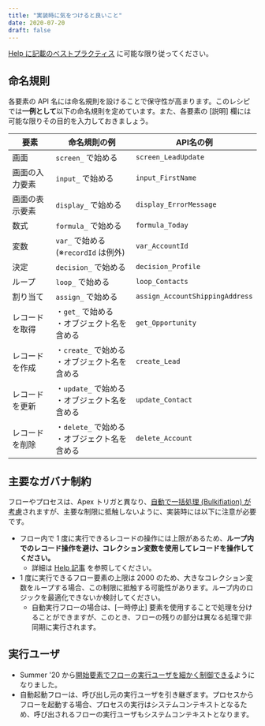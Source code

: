 ```yaml
---
title: "実装時に気をつけると良いこと"
date: 2020-07-20
draft: false
---
```

[Help に記載のベストプラクティス](https://help.salesforce.com/articleView?id=flow_prep_bestpractices.htm&type=5) に可能な限り従ってください。

## 命名規則
各要素の API 名には命名規則を設けることで保守性が高まります。このレシピでは**一例として**以下の命名規則を定めています。また、各要素の [説明] 欄には可能な限りその目的を入力しておきましょう。

|要素|命名規則の例|API名の例|
|-|-|-|
|画面|`screen_` で始める|`screen_LeadUpdate`|
|画面の入力要素| `input_` で始める | `input_FirstName` |
|画面の表示要素| `display_` で始める | `display_ErrorMessage` |
|数式|`formula_` で始める|`formula_Today`|
|変数|`var_` で始める<br>(※`recordId` は例外) |`var_AccountId`|
|決定|`decision_` で始める| `decision_Profile`|
|ループ|`loop_` で始める| `loop_Contacts`|
|割り当て|`assign_` で始める| `assign_AccountShippingAddress`|
|レコードを取得|・`get_` で始める<br>・オブジェクト名を含める|`get_Opportunity`|
|レコードを作成|・`create_` で始める<br>・オブジェクト名を含める|`create_Lead`|
|レコードを更新|・`update_` で始める<br>・オブジェクト名を含める|`update_Contact`|
|レコードを削除|・`delete_` で始める<br>・オブジェクト名を含める|`delete_Account`|

## 主要なガバナ制約
フローやプロセスは、Apex トリガと異なり、[自動で一括処理 (Bulkifiation) が考慮](https://help.salesforce.com/articleView?id=flow_concepts_bulkification.htm&type=5)されますが、主要な制限に抵触しないように、実装時には以下に注意が必要です。

* フロー内で 1 度に実行できるレコードの操作には上限があるため、**ループ内でのレコード操作を避け、コレクション変数を使用してレコードを操作してください。**
    * 詳細は [Help 記事](https://help.salesforce.com/articleView?id=flow_considerations_limit_transaction.htm&type=5) を参照してください。
* 1 度に実行できるフロー要素の上限は 2000 のため、大きなコレクション変数をループする場合、この制限に抵触する可能性があります。ループ内のロジックを最適化できないか検討してください。
    * 自動実行フローの場合は、[一時停止] 要素を使用することで処理を分けることができますが、このとき、フローの残りの部分は異なる処理で非同期に実行されます。

## 実行ユーザ

* Summer '20 から[開始要素でフローの実行ユーザを細かく制御できる](https://releasenotes.docs.salesforce.com/ja-jp/summer20/release-notes/rn_forcecom_flow_fbuilder_system_mode_no_sharing.htm)ようになりました。
* 自動起動フローは、呼び出し元の実行ユーザを引き継ぎます。プロセスからフローを起動する場合、プロセスの実行はシステムコンテキストとなるため、呼び出されるフローの実行ユーザもシステムコンテキストとなります。